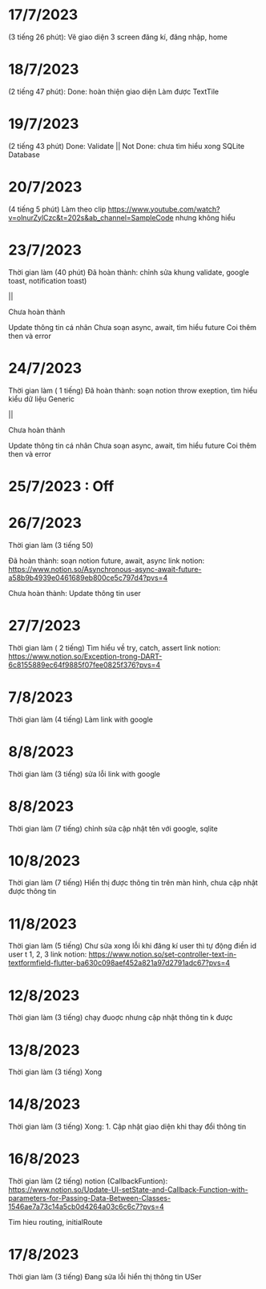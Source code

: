 # 17/7/2023

(3 tiếng 26 phút): Vẽ giao diện 3 screen đăng kí, đăng nhập, home 

# 18/7/2023
(2 tiếng 47 phút):
Done:
hoàn thiện giao diện
Làm được TextTile

# 19/7/2023
(2 tiếng 43 phút)
Done: Validate || Not Done: chưa tìm hiểu xong SQLite Database

# 20/7/2023
(4 tiếng 5 phút)
Làm theo clip https://www.youtube.com/watch?v=olnurZylCzc&t=202s&ab_channel=SampleCode nhưng không hiểu

# 23/7/2023
Thời gian làm (40 phút)
Đã hoàn thành: chỉnh sửa khung validate, google toast, notification toast)

||

Chưa hoàn thành

Update thông tin cá nhân
Chưa soạn async, await, tìm hiểu future
Coi thêm then và error

# 24/7/2023
Thời gian làm ( 1 tiếng)
Đã hoàn thành: soạn notion throw exeption, tìm hiểu kiểu dữ liệu Generic

||

Chưa hoàn thành

Update thông tin cá nhân
Chưa soạn async, await, tìm hiểu future
Coi thêm then và error

# 25/7/2023 : Off

# 26/7/2023
Thời gian làm (3 tiếng 50)

Đã hoàn thành: soạn notion future, await, async
link notion: https://www.notion.so/Asynchronous-async-await-future-a58b9b4939e0461689eb800ce5c797d4?pvs=4

Chưa hoàn thành: Update thông tin user


# 27/7/2023
Thời gian làm ( 2 tiếng)
Tìm hiểu về try, catch, assert
link notion: https://www.notion.so/Exception-trong-DART-6c8155889ec64f9885f07fee0825f376?pvs=4

# 7/8/2023
Thời gian làm (4 tiếng)
Làm link with google

# 8/8/2023
Thời gian làm (3 tiếng)
sửa lỗi link with google

# 8/8/2023
Thời gian làm (7 tiếng)
chỉnh sửa cập nhật tên với google, sqlite

# 10/8/2023
Thời gian làm (7 tiếng)
Hiển thị được thông tin trên màn hình, chưa cập nhật được thông tin

# 11/8/2023
Thời gian làm (5 tiếng)
Chư sửa xong lỗi khi đăng kí user thì tự động điền id user t 1, 2, 3
link notion: https://www.notion.so/set-controller-text-in-textformfield-flutter-ba630c098aef452a821a97d2791adc67?pvs=4

# 12/8/2023
Thời gian làm (3 tiếng)
chạy đuoợc nhưng cập nhật thông tin k được

# 13/8/2023
Thời gian làm (3 tiếng)
Xong

# 14/8/2023
Thời gian làm (3 tiếng)
Xong: 1. Cập nhật giao diện khi thay đổi thông tin



# 16/8/2023
Thời gian làm (2 tiếng)
notion (CallbackFuntion): https://www.notion.so/Update-UI-setState-and-Callback-Function-with-parameters-for-Passing-Data-Between-Classes-1546ae7a73c14a5cb0d4264a03c6c6c7?pvs=4

Tim hieu routing, initialRoute

# 17/8/2023
Thời gian làm (3 tiếng)
Đang sửa lỗi hiển thị thông tin USer